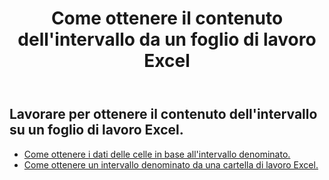 ﻿---
title: Come ottenere il contenuto dell'intervallo da un foglio di lavoro Excel
second_title: Aspose.Cells Cloud Documen
linktitle: Ge
type: docs
url: /it/ranges/get/
keywords: How to get range content from an Excel worksheet
description: Aspose.Cells Cloud REST API supporta l'ottenimento del contenuto dell'intervallo da un foglio di lavoro Excel. L'SDK supporta i tipi di linguaggi di sviluppo. Includono Android, C#, Go, Java, NodeJS, Perl, PHP, Python, Ruby e swift
weight: 20
---
## Lavorare per ottenere il contenuto dell'intervallo su un foglio di lavoro Excel.


- [Come ottenere i dati delle celle in base all'intervallo denominato.](/cells/it/ranges/get/values/) 
- [Come ottenere un intervallo denominato da una cartella di lavoro Excel.](/cells/it/ranges/get/name/) 


